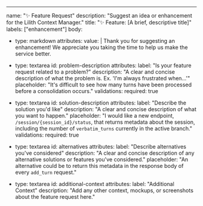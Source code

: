 ---
name: "✨ Feature Request"
description: "Suggest an idea or enhancement for the Lilith Context Manager."
title: "✨ Feature: [A brief, descriptive title]"
labels: ["enhancement"]
body:
  - type: markdown
    attributes:
      value: |
        Thank you for suggesting an enhancement! We appreciate you taking the time to help us make the service better.

  - type: textarea
    id: problem-description
    attributes:
      label: "Is your feature request related to a problem?"
      description: "A clear and concise description of what the problem is. Ex. 'I'm always frustrated when...'"
      placeholder: "It's difficult to see how many turns have been processed before a consolidation occurs."
    validations:
      required: true

  - type: textarea
    id: solution-description
    attributes:
      label: "Describe the solution you'd like"
      description: "A clear and concise description of what you want to happen."
      placeholder: "I would like a new endpoint, `/session/{session_id}/status`, that returns metadata about the session, including the number of `verbatim_turns` currently in the active branch."
    validations:
      required: true

  - type: textarea
    id: alternatives
    attributes:
      label: "Describe alternatives you've considered"
      description: "A clear and concise description of any alternative solutions or features you've considered."
      placeholder: "An alternative could be to return this metadata in the response body of every `add_turn` request."

  - type: textarea
    id: additional-context
    attributes:
      label: "Additional Context"
      description: "Add any other context, mockups, or screenshots about the feature request here."